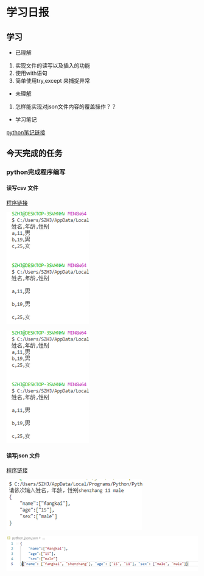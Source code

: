 # 学习日报

## 学习

* 已理解
1. 实现文件的读写以及插入的功能
2. 使用with语句
3. 简单使用try,except 来捕捉异常


* 未理解
1. 怎样能实现对json文件内容的覆盖操作？？

* 学习笔记

[python笔记链接](https://github.com/ChadSZ/learn_git/blob/note/0801/python_note.md)

## 今天完成的任务
### python完成程序编写

#### 读写csv 文件
[程序链接](https://github.com/ChadSZ/learn_git/blob/note/0801/pythonwork1.py)

![结果图读显示](https://github.com/ChadSZ/learn_git/blob/note/0801/readcsv.PNG)

![结果图写显示](https://github.com/ChadSZ/learn_git/blob/note/0801/readcsv.PNG)


#### 读写json 文件
[程序链接](https://github.com/ChadSZ/learn_git/blob/note/0801/pythonwork2.py)

![结果图读显示](https://github.com/ChadSZ/learn_git/blob/note/0801/json_read.PNG)

![结果图写显示](https://github.com/ChadSZ/learn_git/blob/note/0801/jsonwrite.PNG)


